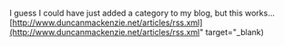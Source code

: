 I guess I could have just added a category to my blog, but this works... [http://www.duncanmackenzie.net/articles/rss.xml](http://www.duncanmackenzie.net/articles/rss.xml" target="_blank)